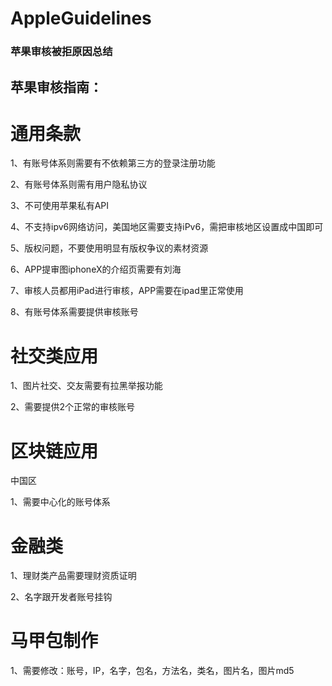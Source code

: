 # AppleGuidelines
### 苹果审核被拒原因总结

## 苹果审核指南：

# 通用条款

1、有账号体系则需要有不依赖第三方的登录注册功能

2、有账号体系则需有用户隐私协议

3、不可使用苹果私有API

4、不支持ipv6网络访问，美国地区需要支持iPv6，需把审核地区设置成中国即可

5、版权问题，不要使用明显有版权争议的素材资源

6、APP提审图iphoneX的介绍页需要有刘海

7、审核人员都用iPad进行审核，APP需要在ipad里正常使用

8、有账号体系需要提供审核账号

# 社交类应用

1、图片社交、交友需要有拉黑举报功能

2、需要提供2个正常的审核账号

# 区块链应用

中国区

1、需要中心化的账号体系

# 金融类

1、理财类产品需要理财资质证明

2、名字跟开发者账号挂钩


# 马甲包制作

1、需要修改：账号，IP，名字，包名，方法名，类名，图片名，图片md5
